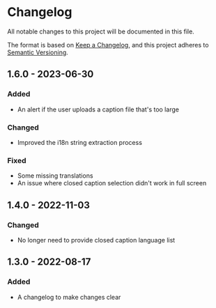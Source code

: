 # Changelog
All notable changes to this project will be documented in this file.

The format is based on [Keep a Changelog](https://keepachangelog.com/en/1.0.0/),
and this project adheres to [Semantic Versioning](https://semver.org/spec/v2.0.0.html).

## 1.6.0 - 2023-06-30

### Added
- An alert if the user uploads a caption file that's too large

### Changed
- Improved the i18n string extraction process

### Fixed
- Some missing translations
- An issue where closed caption selection didn't work in full screen

## 1.4.0 - 2022-11-03

### Changed
- No longer need to provide closed caption language list

## 1.3.0 - 2022-08-17

### Added
- A changelog to make changes clear
